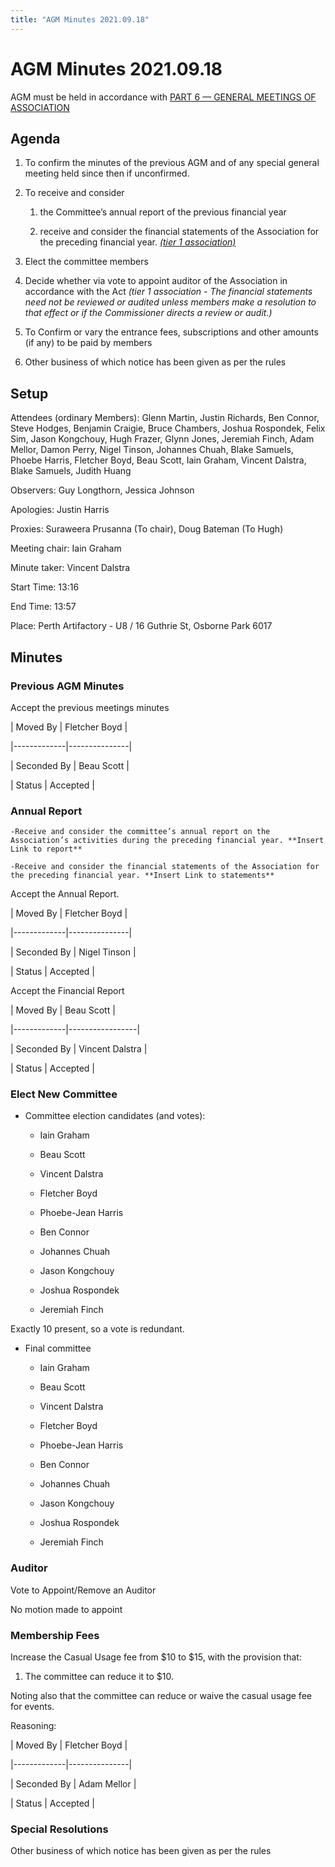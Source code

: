 ```yaml
---
title: "AGM Minutes 2021.09.18"
---
```

# AGM Minutes 2021.09.18

AGM must be held in accordance with [PART 6 — GENERAL MEETINGS OF ASSOCIATION](https://wiki.artifactory.org.au/doku.php?id=constitution#annual_general_meeting)

## Agenda

1.  To confirm the minutes of the previous AGM and of any special general meeting held since then if unconfirmed.
2.  To receive and consider
    1.  the Committee’s annual report of the previous financial year
    2.  receive and consider the financial statements of the Association for the preceding financial year. *[(tier 1 association)](https://www.commerce.wa.gov.au/publications/financial-reporting-under-new-associations-law)*
3.  Elect the committee members
4.  Decide whether via vote to appoint auditor of the Association in accordance with the Act *(tier 1 association - The financial statements need not be reviewed or audited unless members make a resolution to that effect or if the Commissioner directs a review or audit.)*
5.  To Confirm or vary the entrance fees, subscriptions and other amounts (if any) to be paid by members
6.  Other business of which notice has been given as per the rules

## Setup

Attendees (ordinary Members): Glenn Martin, Justin Richards, Ben Connor, Steve Hodges, Benjamin Craigie, Bruce Chambers, Joshua Rospondek, Felix Sim, Jason Kongchouy, Hugh Frazer, Glynn Jones, Jeremiah Finch, Adam Mellor, Damon Perry, Nigel Tinson, Johannes Chuah, Blake Samuels, Phoebe Harris, Fletcher Boyd, Beau Scott, Iain Graham, Vincent Dalstra, Blake Samuels, Judith Huang

Observers: Guy Longthorn, Jessica Johnson

Apologies: Justin Harris

Proxies: Suraweera Prusanna (To chair), Doug Bateman (To Hugh)

Meeting chair: Iain Graham

Minute taker: Vincent Dalstra

Start Time: 13:16

End Time: 13:57

Place: Perth Artifactory - U8 / 16 Guthrie St, Osborne Park 6017

## Minutes

### Previous AGM Minutes

Accept the previous meetings minutes

| Moved By    | Fletcher Boyd |
|-------------|---------------|
| Seconded By | Beau Scott    |
| Status      | Accepted      |

### Annual Report

    -Receive and consider the committee’s annual report on the Association’s activities during the preceding financial year. **Insert Link to report**
    -Receive and consider the financial statements of the Association for the preceding financial year. **Insert Link to statements**

Accept the Annual Report.

| Moved By    | Fletcher Boyd |
|-------------|---------------|
| Seconded By | Nigel Tinson  |
| Status      | Accepted      |

Accept the Financial Report

| Moved By    | Beau Scott      |
|-------------|-----------------|
| Seconded By | Vincent Dalstra |
| Status      | Accepted        |

### Elect New Committee

-   Committee election candidates (and votes):
    -   Iain Graham
    -   Beau Scott
    -   Vincent Dalstra
    -   Fletcher Boyd
    -   Phoebe-Jean Harris
    -   Ben Connor
    -   Johannes Chuah
    -   Jason Kongchouy
    -   Joshua Rospondek
    -   Jeremiah Finch

Exactly 10 present, so a vote is redundant.

-   Final committee
    -   Iain Graham
    -   Beau Scott
    -   Vincent Dalstra
    -   Fletcher Boyd
    -   Phoebe-Jean Harris
    -   Ben Connor
    -   Johannes Chuah
    -   Jason Kongchouy
    -   Joshua Rospondek
    -   Jeremiah Finch

### Auditor

Vote to Appoint/Remove an Auditor

No motion made to appoint

### Membership Fees

Increase the Casual Usage fee from \$10 to \$15, with the provision that:

1.  The committee can reduce it to \$10.

Noting also that the committee can reduce or waive the casual usage fee for events.

Reasoning:

| Moved By    | Fletcher Boyd |
|-------------|---------------|
| Seconded By | Adam Mellor   |
| Status      | Accepted      |

### Special Resolutions

Other business of which notice has been given as per the rules
